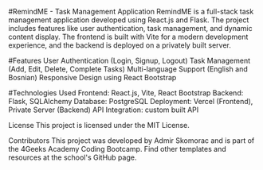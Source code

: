 #RemindME - Task Management Application
RemindME is a full-stack task management application developed using React.js and Flask. The project includes features like user authentication, task management, and dynamic content display. The frontend is built with Vite for a modern development experience, and the backend is deployed on a privately built server.

#Features
User Authentication (Login, Signup, Logout)
Task Management (Add, Edit, Delete, Complete Tasks)
Multi-language Support (English and Bosnian)
Responsive Design using React Bootstrap


#Technologies Used
Frontend: React.js, Vite, React Bootstrap
Backend: Flask, SQLAlchemy
Database: PostgreSQL
Deployment: Vercel (Frontend), Private Server (Backend)
API Integration: custom built API


License
This project is licensed under the MIT License.

Contributors
This project was developed by Admir Skomorac and is part of the 4Geeks Academy Coding Bootcamp. Find other templates and resources at the school's GitHub page.
